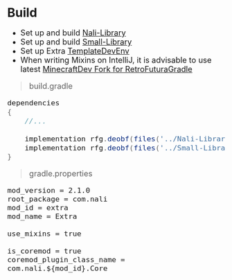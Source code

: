 # Build
<span style="font-size: large; ">

- Set up and build [Nali-Library](https://github.com/spacecat393/Nali-Library)
- Set up and build [Small-Library](https://github.com/spacecat393/Small-Library)
- Set up Extra [TemplateDevEnv](https://github.com/CleanroomMC/TemplateDevEnv)
- When writing Mixins on IntelliJ, it is advisable to use latest [MinecraftDev Fork for RetroFuturaGradle](https://github.com/eigenraven/MinecraftDev/releases)
>build.gradle
```groovy
dependencies
{
	//...

	implementation rfg.deobf(files('../Nali-Library/build/libs/nali.jar'))
	implementation rfg.deobf(files('../Small-Library/build/libs/small.jar'))
}
```
>gradle.properties
```properties
mod_version = 2.1.0
root_package = com.nali
mod_id = extra
mod_name = Extra

use_mixins = true

is_coremod = true
coremod_plugin_class_name = com.nali.${mod_id}.Core
```
</span>
